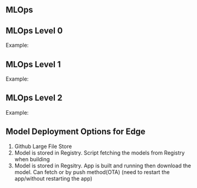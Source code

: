## MLOps

## MLOps Level 0

Example:

## MLOps Level 1

Example:

## MLOps Level 2

Example:

## Model Deployment Options for Edge

1. Github Large File Store
2. Model is stored in Registry. Script fetching the models from Registry when building 
3. Model is stored in Regsitry. App is built and running then download the model. Can fetch or by push method(OTA) 
   (need to restart the app/without restarting the app)
